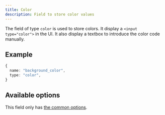 ```yaml
---
title: Color
description: Field to store color values
---
```


The field of type `color` is used to store colors. It display a
`<input type="color">` in the UI. It also display a textbox to introduce the
color code manually.

## Example

```ts
{
  name: "background_color",
  type: "color",
}
```

## Available options

This field only has [the common options](./index.md#common-field-options).
